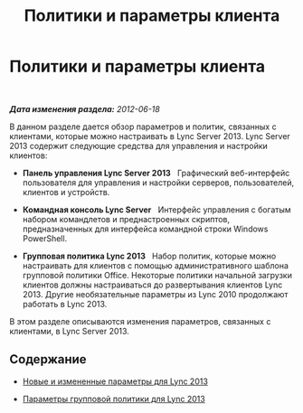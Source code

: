 ﻿---
title: Политики и параметры клиента
TOCTitle: Политики и параметры клиента
ms:assetid: c3ee47c0-7e20-47ec-809a-f4502d939586
ms:mtpsurl: https://technet.microsoft.com/ru-ru/library/Gg412966(v=OCS.15)
ms:contentKeyID: 49311104
ms.date: 05/19/2016
mtps_version: v=OCS.15
ms.translationtype: HT
---

# Политики и параметры клиента

 

_**Дата изменения раздела:** 2012-06-18_

В данном разделе дается обзор параметров и политик, связанных с клиентами, которые можно настраивать в Lync Server 2013. Lync Server 2013 содержит следующие средства для управления и настройки клиентов:

  - **Панель управления Lync Server 2013**   Графический веб-интерфейс пользователя для управления и настройки серверов, пользователей, клиентов и устройств.

  - **Командная консоль Lync Server**   Интерфейс управления с богатым набором командлетов и преднастроенных скриптов, предназначенных для интерфейса командной строки Windows PowerShell.

  - **Групповая политика Lync 2013**   Набор политик, которые можно настраивать для клиентов с помощью административного шаблона групповой политики Office. Некоторые политики начальной загрузки клиентов должны настраиваться до развертывания клиентов Lync 2013. Другие необязательные параметры из Lync 2010 продолжают работать в Lync 2013.

В этом разделе описываются изменения параметров, связанных с клиентами, в Lync Server 2013.

## Содержание

  -   
    [Новые и измененные параметры для Lync 2013](lync-server-2013-new-and-changed-settings-for-lync-2013.md)

  -   
    [Параметры групповой политики для Lync 2013](lync-server-2013-group-policy-settings-for-lync-2013.md)

